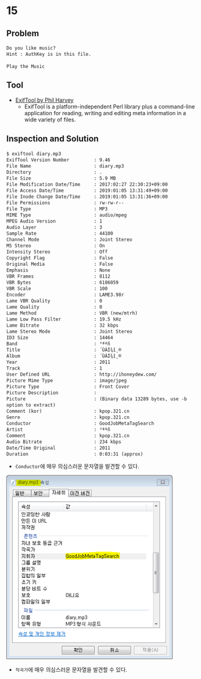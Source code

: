# 15

## Problem
```
Do you like music?
Hint : AuthKey is in this file.
 
Play the Music
```

## Tool
* [ExifTool by Phil Harvey](http://owl.phy.queensu.ca/~phil/exiftool/)
	- ExifTool is a platform-independent Perl library plus a command-line application for reading, writing and editing meta information in a wide variety of files.

## Inspection and Solution
```
$ exiftool diary.mp3
ExifTool Version Number         : 9.46
File Name                       : diary.mp3
Directory                       : .
File Size                       : 5.9 MB
File Modification Date/Time     : 2017:02:27 22:30:23+09:00
File Access Date/Time           : 2019:01:05 13:31:49+09:00
File Inode Change Date/Time     : 2019:01:05 13:31:36+09:00
File Permissions                : rw-rw-r--
File Type                       : MP3
MIME Type                       : audio/mpeg
MPEG Audio Version              : 1
Audio Layer                     : 3
Sample Rate                     : 44100
Channel Mode                    : Joint Stereo
MS Stereo                       : On
Intensity Stereo                : Off
Copyright Flag                  : False
Original Media                  : False
Emphasis                        : None
VBR Frames                      : 8112
VBR Bytes                       : 6186059
VBR Scale                       : 100
Encoder                         : LAME3.98r
Lame VBR Quality                : 0
Lame Quality                    : 0
Lame Method                     : VBR (new/mtrh)
Lame Low Pass Filter            : 19.5 kHz
Lame Bitrate                    : 32 kbps
Lame Stereo Mode                : Joint Stereo
ID3 Size                        : 14464
Band                            : ³ªºñ
Title                           : ´ÙÀÌ¾î¸®
Album                           : ´ÙÀÌ¾î¸®
Year                            : 2011
Track                           : 1
User Defined URL                : http://ihoneydew.com/
Picture Mime Type               : image/jpeg
Picture Type                    : Front Cover
Picture Description             : 
Picture                         : (Binary data 13289 bytes, use -b option to extract)
Comment (kor)                   : kpop.321.cn
Genre                           : kpop.321.cn
Conductor                       : GoodJobMetaTagSearch
Artist                          : ³ªºñ
Comment                         : kpop.321.cn
Audio Bitrate                   : 234 kbps
Date/Time Original              : 2011
Duration                        : 0:03:31 (approx)

```
* `Conductor`에 매우 의심스러운 문자열을 발견할 수 있다.

![](./1.PNG?raw=true)
* `작곡가`에 매우 의심스러운 문자열을 발견할 수 있다.